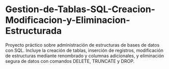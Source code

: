 # Gestion-de-Tablas-SQL-Creacion-Modificacion-y-Eliminacion-Estructurada
Proyecto práctico sobre administración de estructuras de bases de datos con SQL. Incluye la creación de tablas, inserción de registros, modificación de estructuras mediante renombrado y columnas adicionales, y eliminación segura de datos con comandos DELETE, TRUNCATE y DROP.
